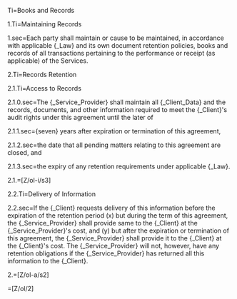 Ti=Books and Records

1.Ti=Maintaining Records

1.sec=Each party shall maintain or cause to be maintained, in accordance with applicable {_Law} and its own document retention policies, books and records of all transactions pertaining to the performance or receipt (as applicable) of the Services.

2.Ti=Records Retention

2.1.Ti=Access to Records

2.1.0.sec=The {_Service_Provider} shall maintain all {_Client_Data} and the records, documents, and other information required to meet the {_Client}'s audit rights under this agreement until the later of

2.1.1.sec={seven} years after expiration or termination of this agreement,

2.1.2.sec=the date that all pending matters relating to this agreement are closed, and

2.1.3.sec=the expiry of any retention requirements under applicable {_Law}.

2.1.=[Z/ol-i/s3]

2.2.Ti=Delivery of Information

2.2.sec=If the {_Client} requests delivery of this information before the expiration of the retention period (x) but during the term of this agreement, the {_Service_Provider} shall provide same to the {_Client} at the {_Service_Provider}'s cost, and (y) but after the expiration or termination of this agreement, the {_Service_Provider} shall provide it to the {_Client} at the {_Client}'s cost. The {_Service_Provider} will not, however, have any retention obligations if the {_Service_Provider} has returned all this information to the {_Client}.

2.=[Z/ol-a/s2]

=[Z/ol/2]
